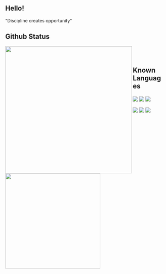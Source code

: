## Hello!

"Discipline creates opportunity"

## Github Status

<div>
  <img align="left" src="https://github-readme-stats.vercel.app/api/?username=renancx&count_private=true&theme=dracula" width="400"/>
  <img align="left" src="https://github-readme-stats.vercel.app/api/top-langs/?username=renancx&theme=dracula&langs_count=8&layout=compact" width="300"/>
</div> <br><br>
  
## Known Languages

<div style="display: inline_block">
  <img align="center" src="https://img.shields.io/badge/Python-3776AB?style=for-the-badge&logo=python&logoColor=white">
  <img align="center" src="https://img.shields.io/badge/C-00599C?style=for-the-badge&logo=c&logoColor=white">
  <img align="center" src="https://img.shields.io/badge/Java-ED8B00?style=for-the-badge&logo=java&logoColor=white">
  <br><br>
  <img align="center" src="https://img.shields.io/badge/HTML5-E34F26?style=for-the-badge&logo=html5&logoColor=white">
  <img align="center" src="https://img.shields.io/badge/CSS3-1572B6?style=for-the-badge&logo=css3&logoColor=white">
  <img align="center" src="https://img.shields.io/badge/JavaScript-F7DF1E?style=for-the-badge&logo=javascript&logoColor=black">
</div>

